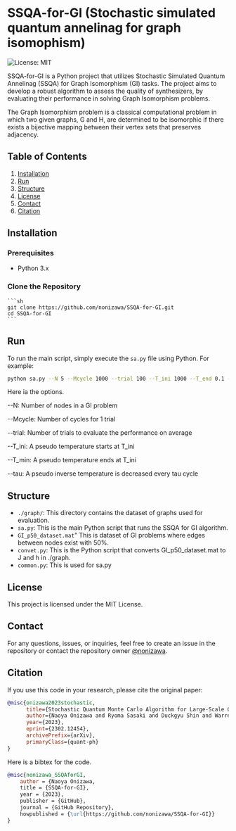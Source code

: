 # SSQA-for-GI (Stochastic simulated quantum annelinag for graph isomophism)

![License: MIT](https://img.shields.io/badge/License-MIT-green.svg)

SSQA-for-GI is a Python project that utilizes Stochastic Simulated Quantum Annelinag (SSQA) for Graph Isomorphism (GI) tasks. The project aims to develop a robust algorithm to assess the quality of synthesizers, by evaluating their performance in solving Graph Isomorphism problems.

The Graph Isomorphism problem is a classical computational problem in which two given graphs, G and H, are determined to be isomorphic if there exists a bijective mapping between their vertex sets that preserves adjacency.

## Table of Contents
1. [Installation](#installation)
2. [Run](#single)
3. [Structure](#structure)
4. [License](#license)
5. [Contact](#contact)
6. [Citation](#citation)

## Installation

### Prerequisites

- Python 3.x

### Clone the Repository

    ```sh
    git clone https://github.com/nonizawa/SSQA-for-GI.git
    cd SSQA-for-GI
    ```

## Run

To run the main script, simply execute the `sa.py` file using Python. For example:

```sh
python sa.py --N 5 --Mcycle 1000 --trial 100 --T_ini 1000 --T_end 0.1 -tau 1
```

Here ia the options.

--N: Number of nodes in a GI problem

--Mcycle: Number of cycles for 1 trial

--trial: Number of trials to evaluate the performance on average

--T_ini:  A pseudo temperature starts at T_ini

--T_min: A pseudo temperature ends at T_ini

--tau:  A pseudo inverse temperature is decreased every tau cycle

## Structure

- `./graph/`: This directory contains the dataset of graphs used for evaluation.
- `sa.py`: This is the main Python script that runs the SSQA for GI algorithm.
- `GI_p50_dataset.mat`" This is dataset of GI problems where edges between nodes exist with 50\%.
- `convet.py`: This is the Python script that converts GI_p50_dataset.mat to J and h in ./graph.
- `common.py`: This is used for sa.py 

## License

This project is licensed under the MIT License.

## Contact

For any questions, issues, or inquiries, feel free to create an issue in the repository or contact the repository owner [@nonizawa](https://github.com/nonizawa).


## Citation

If you use this code in your research, please cite the original paper:
```bibtex
@misc{onizawa2023stochastic,
      title={Stochastic Quantum Monte Carlo Algorithm for Large-Scale Combinatorial Optimization Problems}, 
      author={Naoya Onizawa and Ryoma Sasaki and Duckgyu Shin and Warren J. Gross and Takahiro Hanyu},
      year={2023},
      eprint={2302.12454},
      archivePrefix={arXiv},
      primaryClass={quant-ph}
}
```

Here is a bibtex for the code.
```bibtex
@misc{nonizawa_SSQAforGI,
    author = {Naoya Onizawa,
    title = {SSQA-for-GI},
    year = {2023},
    publisher = {GitHub},
    journal = {GitHub Repository},
    howpublished = {\url{https://github.com/nonizawa/SSQA-for-GI}}
}
```
